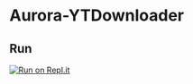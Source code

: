 # Aurora-YTDownloader

## Run
[![Run on Repl.it](https://repl.it/badge/github/zockerwolf76/aurora-ytdownloader)](https://repl.it/github/zockerwolf76/Aurora-YTDownload)

